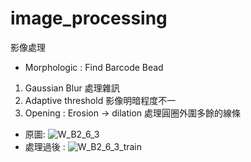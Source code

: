 # image_processing 

影像處理
* Morphologic : Find Barcode Bead 
1. Gaussian Blur 處理雜訊
2. Adaptive threshold 影像明暗程度不一
3. Opening : Erosion -> dilation 處理圓圈外圍多餘的線條

* 原圖: 
![W_B2_6_3](https://user-images.githubusercontent.com/51444652/140327880-4d4abb97-44ce-4d54-a4e9-e2e3f5ecf40d.jpg)
* 處理過後 : 
![W_B2_6_3_train](https://user-images.githubusercontent.com/51444652/140327895-620db67e-f940-45e5-8737-bdb7f3148e79.jpg)
